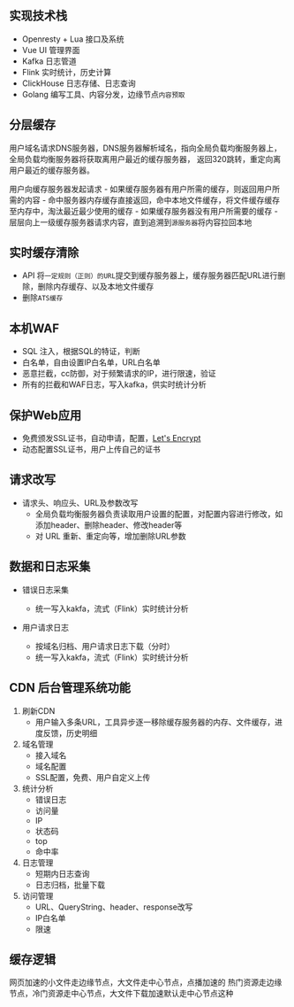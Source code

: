 
## 实现技术栈

- Openresty + Lua  接口及系统
- Vue UI 管理界面
- Kafka 日志管道
- Flink 实时统计，历史计算
- ClickHouse 日志存储、日志查询
- Golang 编写工具、内容分发，边缘节点`内容预取`

## 分层缓存

用户域名请求DNS服务器，DNS服务器解析域名，指向全局负载均衡服务器上，全局负载均衡服务器将获取离用户最近的缓存服务器，
返回320跳转，重定向离用户最近的缓存服务器。

用户向缓存服务器发起请求
    - 如果缓存服务器有用户所需的缓存，则返回用户所需的内容
        - 命中服务器内存缓存直接返回，命中本地文件缓存，将文件缓存缓存至内存中，淘汰最近最少使用的缓存
    - 如果缓存服务器没有用户所需要的缓存
        - 层层向上一级缓存服务器请求内容，直到追溯到`源服务器`将内容拉回本地

## 实时缓存清除
- API 将`一定规则（正则）的URL`提交到缓存服务器上，缓存服务器匹配URL进行删除，删除内存缓存、以及本地文件缓存
- 删除`ATS缓存`

## 本机WAF
- SQL 注入，根据SQL的特证，判断
- 白名单，自由设置IP白名单，URL白名单
- 恶意拦截，cc防御，对于频繁请求的IP，进行限速，验证
- 所有的拦截和WAF日志，写入kafka，供实时统计分析

## 保护Web应用

- 免费颁发SSL证书，自动申请，配置，[Let's Encrypt](https://letsencrypt.org/zh-cn/)
- 动态配置SSL证书，用户上传自己的证书

## 请求改写
- 请求头、响应头、URL及参数改写
    - 全局负载均衡服务器负责读取用户设置的配置，对配置内容进行修改，如添加header、删除header、修改header等
    - 对 URL 重新、重定向等，增加删除URL参数

## 数据和日志采集

- 错误日志采集
    - 统一写入kakfa，流式（Flink）实时统计分析

- 用户请求日志
    - 按域名归档、用户请求日志下载（分时）
    - 统一写入kakfa，流式（Flink）实时统计分析


## CDN 后台管理系统功能

1. 刷新CDN
    - 用户输入多条URL，工具异步逐一移除缓存服务器的内存、文件缓存，进度反馈，历史明细
2. 域名管理
    - 接入域名
    - 域名配置
    - SSL配置，免费、用户自定义上传
3. 统计分析
    - 错误日志
    - 访问量
    - IP
    - 状态码
    - top
    - 命中率
4. 日志管理
    - 短期内日志查询
    - 日志归档，批量下载
5. 访问管理
    - URL、QueryString、header、response改写
    - IP白名单
    - 限速


## 缓存逻辑

网页加速的小文件走边缘节点，大文件走中心节点，点播加速的 热门资源走边缘节点，冷门资源走中心节点，大文件下载加速默认走中心节点这种